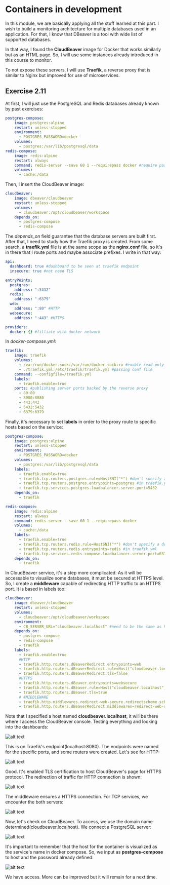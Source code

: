 # Containers in development

In this module, we are basically applying all the stuff learned at this part. I wish to build a monitoring architecture for multiple databases used in an application. For that, I know that DBeaver is a tool with wide list of supported databases.

In that way, I found the **CloudBeaver** image for Docker that works similarly but as an HTML page. So, I will use some instances already introduced in this course to monitor.

To not expose these servers, I will use **Traefik**, a reverse proxy that is similar to Nginx but improved for use of microservices.

## Exercise 2.11

At first, I will just use the PostgreSQL and Redis databases already known by past exercises:

~~~yml
postgres-compose:
    image: postgres:alpine
    restart: unless-stopped
    environment:
      - POSTGRES_PASSWORD=docker
    volumes:
      - postgres:/var/lib/postgresql/data
redis-compose:
    image: redis:alpine
    restart: always
    command: redis-server --save 60 1 --requirepass docker #require password and persist data
    volumes:
      - cache:/data
~~~

Then, I insert the CloudBeaver image:

~~~yml
cloudbeaver:
    image: dbeaver/cloudbeaver
    restart: unless-stopped
    volumes:
      - cloudbeaver:/opt/cloudbeaver/workspace
    depends_on:
      - postgres-compose
      - redis-compose
~~~

The *depends_on* field guarantee that the database servers are built first. After that, I need to study how the Traefik proxy is created. From some search, a **traefik.yml** file is at the same scope as the **nginx.conf** file, so it's in there that I route ports and maybe associate prefixes. I write in that way:

~~~yml
api:
  dashboard: true #dashboard to be seen at traefik endpoint
  insecure: true #not need TLS

entryPoints:
  postgres:
    address: ":5432"
  redis:
    address: ":6379"
  web:
    address: ":80" #HTTP
  websecure:
    address: ":443" #HTTPS

providers:
  docker: {} #filliate with docker network
~~~

In *docker-compose.yml*:
~~~yml
traefik:
    image: traefik
    volumes:
      - /var/run/docker.sock:/var/run/docker.sock:ro #enable read-only access to docker sockets
      - ./traefik.yml:/etc/traefik/traefik.yml #passing conf file
    command: --configfile=/traefik.yml
    labels:
      - traefik.enable=true
    ports: #publishing server ports backed by the reverse proxy
      - 80:80
      - 8080:8080
      - 443:443
      - 5432:5432
      - 6379:6379
~~~

Finally, it's necessary to set **labels** in order to the proxy route to specific hosts based on the service:

~~~yml
postgres-compose:
    image: postgres:alpine
    restart: unless-stopped
    environment:
      - POSTGRES_PASSWORD=docker
    volumes:
      - postgres:/var/lib/postgresql/data
    labels:
      - traefik.enable=true
      - traefik.tcp.routers.postgres.rule=HostSNI("*") #don't specify a domain
      - traefik.tcp.routers.postgres.entrypoints=postgres #in traefik.yml
      - traefik.tcp.services.postgres.loadbalancer.server.port=5432
    depends_on:
      - traefik

redis-compose:
    image: redis:alpine
    restart: always
    command: redis-server --save 60 1 --requirepass docker
    volumes:
      - cache:/data
    labels:
      - traefik.enable=true
      - traefik.tcp.routers.redis.rule=HostSNI("*") #don't specify a domain
      - traefik.tcp.routers.redis.entrypoints=redis #in traefik.yml
      - traefik.tcp.services.redis-compose.loadbalancer.server.port=6379
    depends_on:
      - traefik
~~~

In CloudBeaver service, it's a step more complicated. As it will be accessable to visualize some databases, it must be secured at HTTPS level. So, I create a **middleware** capable of redirecting HTTP traffic to an HTTPS port. It is based in labels too:

~~~yml
cloudbeaver:
    image: dbeaver/cloudbeaver
    restart: unless-stopped
    volumes:
      - cloudbeaver:/opt/cloudbeaver/workspace
    environment:
      - CB_SERVER_URL="cloudbeaver.localhost" #need to be the same as hosted for proxy
    depends_on:
      - postgres-compose
      - redis-compose
      - traefik
    labels:
      - traefik.enable=true
      #HTTP
      - traefik.http.routers.dBeaverRedirect.entrypoints=web
      - traefik.http.routers.dBeaverRedirect.rule=Host("cloudbeaver.localhost")
      - traefik.http.routers.dBeaverRedirect.tls=false
      #HTTPS
      - traefik.http.routers.dBeaver.entrypoints=websecure
      - traefik.http.routers.dBeaver.rule=Host("cloudbeaver.localhost")
      - traefik.http.routers.dBeaver.tls=true
      # #MIDDLEWARE
      - traefik.http.middlewares.redirect-web-secure.redirectscheme.scheme=https
      - traefik.http.routers.dBeaverRedirect.middlewares=redirect-web-secure
~~~

Note that I specified a host named **cloudbeaver.localhost**, it will be there where I access the CloudBeaver console. Testing everything and looking into the dashboards:

![alt text](images/image.png)

This is on Traefik's endpoint(localhost:8080). The endpoints were named for the specific ports, and some routers were created. Let's see for HTTP:

![alt text](images/image-1.png)

Good. It's enabled TLS certification to host CloudBeaver's page for HTTPS protocol. The redirection of traffic for HTTP connection is shown:

![alt text](images/image-2.png)

The middleware ensures a HTTPS connection. For TCP services, we encounter the both servers:

![alt text](images/image-3.png)

Now, let's check on CloudBeaver. To access, we use the domain name determined(cloudbeaver.localhost). We connect a PostgreSQL server:

![alt text](images/image-4.png)

It's important to remember that the host for the container is visualized as the service's name in docker compose. So, we input as **postgres-compose** to host and the password already defined:

![alt text](images/image-5.png)

We have access. More can be improved but it will remain for a next time.